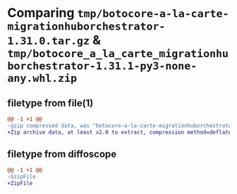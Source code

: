 # Comparing `tmp/botocore-a-la-carte-migrationhuborchestrator-1.31.0.tar.gz` & `tmp/botocore_a_la_carte_migrationhuborchestrator-1.31.1-py3-none-any.whl.zip`

## filetype from file(1)

```diff
@@ -1 +1 @@
-gzip compressed data, was "botocore-a-la-carte-migrationhuborchestrator-1.31.0.tar", last modified: Fri Jul  7 01:44:03 2023, max compression
+Zip archive data, at least v2.0 to extract, compression method=deflate
```

## filetype from diffoscope

```diff
@@ -1 +1 @@
-GzipFile
+ZipFile
```

